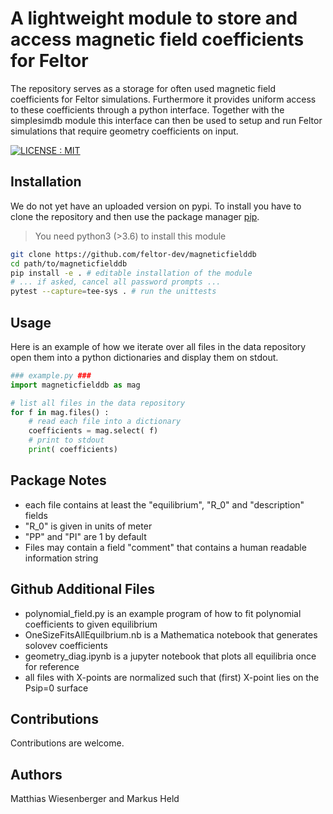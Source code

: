 # A lightweight module to store and access magnetic field coefficients for Feltor

The repository serves as a storage for often used magnetic field coefficients for Feltor
simulations. Furthermore it provides uniform access to these coefficients
through a python interface.
Together with the simplesimdb module this interface can then be used to
setup and run Feltor simulations that require geometry coefficients on input.

[![LICENSE : MIT](https://img.shields.io/badge/License-MIT-yellow.svg)](https://opensource.org/licenses/MIT)

## Installation
We do not yet have an uploaded version on pypi.
To install you have to clone the repository and then use the package manager [pip](https://pip.pypa.io/en/stable/).
> You need python3 (>3.6) to install this module

```bash
git clone https://github.com/feltor-dev/magneticfielddb
cd path/to/magneticfielddb
pip install -e . # editable installation of the module
# ... if asked, cancel all password prompts ...
pytest --capture=tee-sys . # run the unittests
```

## Usage
Here is an example of how we iterate over all files in the data repository
open them into a python dictionaries and display them on stdout.
```python
### example.py ###
import magneticfielddb as mag

# list all files in the data repository
for f in mag.files() :
    # read each file into a dictionary
    coefficients = mag.select( f)
    # print to stdout
    print( coefficients)
```
## Package Notes
- each file contains at least the "equilibrium", "R_0" and "description" fields
- "R_0" is given in units of meter
- "PP" and "PI" are 1 by default
- Files may contain a field "comment" that contains a human readable information
string

## Github Additional Files

- polynomial_field.py is an example program of how to fit polynomial coefficients to given equilibrium
- OneSizeFitsAllEquilbrium.nb is a Mathematica notebook that generates solovev coefficients
- geometry_diag.ipynb is a jupyter notebook that plots all equilibria once for reference
- all files with X-points are normalized such that (first) X-point lies on the Psip=0 surface

## Contributions

Contributions are welcome.
## Authors

Matthias Wiesenberger and Markus Held

